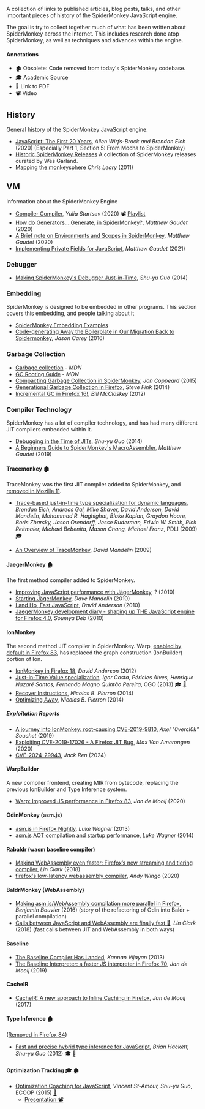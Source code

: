 A collection of links to published articles, blog posts, talks, and other important pieces of history of the SpiderMonkey JavaScript engine.

The goal is try to collect together much of what has been written about SpiderMonkey across the internet. This includes research done atop SpiderMonkey, as well as techniques and advances within the engine.


#### Annotations

* 🏚 Obsolete: Code removed from today's SpiderMonkey codebase.
* 🎓 Academic Source
* 📄 Link to PDF
* 📽 Video

## History

General history of the SpiderMonkey JavaScript engine: 

* [JavaScript: The First 20 Years](https://zenodo.org/record/3710954), _Allen Wirfs-Brock and Brendan Eich_ (2020)  (Especially Part 1, Section 5: From Mocha to SpiderMonkey)
* [Historic SpiderMonkey Releases](https://github.com/Historic-Spidermonkey-Source-Code) A collection of SpiderMonkey releases curated by Wes Garland.
* [Mapping the monkeysphere](https://web.archive.org/web/20190318024148/http://blog.cdleary.com/2011/06/mapping-the-monkeysphere/) _Chris Leary_ (2011)

## VM

Information about the SpiderMonkey Engine

* [Compiler Compiler](https://hacks.mozilla.org/2020/06/compiler-compiler-working-on-a-javascript-engine/), _Yulia Startsev_ (2020) 📽 [Playlist](https://www.youtube.com/playlist?list=PLo3w8EB99pqJVPhmYbYdInBvAGarDavh-)
* [How do Generators... Generate, in SpiderMonkey?](https://www.mgaudet.ca/technical/2020/9/1/how-do-generators-generate-in-spidermonkey), _Matthew Gaudet_ (2020)
* [A Brief note on Environments and Scopes in SpiderMonkey](https://www.mgaudet.ca/technical/2020/9/10/a-brief-note-on-environments-and-scopes-in-spidermonkey), _Matthew Gaudet_ (2020)
* [Implementing Private Fields for JavaScript](https://www.mgaudet.ca/technical/2021/5/4/implementing-private-fields-for-javascript), _Matthew Gaudet_ (2021)

### Debugger

* [Making SpiderMonkey's Debugger Just-in-Time](https://rfrn.org/~shu/2014/11/20/speeding-up-debugger.html), _Shu-yu Guo_ (2014)

### Embedding

SpiderMonkey is designed to be embedded in other programs. This section covers this embedding, and people talking about it

* [SpiderMonkey Embedding Examples](https://github.com/spidermonkey-embedders/spidermonkey-embedding-examples)
* [Code-generating Away the Boilerplate in Our Migration Back to Spidermonkey](https://engineering.mongodb.com/post/code-generating-away-the-boilerplate-in-our-migration-back-to-spidermonkey), _Jason Carey_ (2016)


### Garbage Collection

* [Garbage collection](https://developer.mozilla.org/en-US/docs/Mozilla/Projects/SpiderMonkey/Internals/Garbage_collection) - _MDN_
* [GC Rooting Guide](https://developer.mozilla.org/en-US/docs/Mozilla/Projects/SpiderMonkey/GC_Rooting_Guide) - _MDN_
* [Compacting Garbage Collection in SpiderMonkey](https://hacks.mozilla.org/2015/07/compacting-garbage-collection-in-spidermonkey/), _Jon Coppeard_ (2015)
* [Generational Garbage Collection in Firefox](https://hacks.mozilla.org/2014/09/generational-garbage-collection-in-firefox/), _Steve Fink_ (2014)
* [Incremental GC in Firefox 16!](https://blog.mozilla.org/javascript/2012/08/28/incremental-gc-in-firefox-16/), _Bill McCloskey_ (2012)


### Compiler Technology

SpiderMonkey has a lot of compiler technology, and has had many different JIT compilers embedded within it. 

* [Debugging in the Time of JITs](https://rfrn.org/~shu/2014/05/14/debugging-in-the-time-of-jits.html), _Shu-yu Guo_ (2014)
* [A Beginners Guide to SpiderMonkey's MacroAssembler](https://www.mgaudet.ca/technical/2019/4/9/a-beginners-guide-to-spidermonkeys-macroassembler), _Matthew Gaudet_ (2019)

#### Tracemonkey 🏚

TraceMonkey was the first JIT compiler added to SpiderMonkey, and [removed in Mozilla 11](https://bugzilla.mozilla.org/show_bug.cgi?id=698201).

* [Trace-based just-in-time type specialization for dynamic languages](https://dl.acm.org/citation.cfm?id=1542528), _Brendan Eich, Andreas Gal, Mike Shaver, David Anderson, David Mandelin, Mohammad R. Haghighat, Blake Kaplan, Graydon Hoare, Boris Zbarsky, Jason Orendorff, Jesse Ruderman, Edwin W. Smith, Rick Reitmaier, Michael Bebenita, Mason Chang, Michael Franz_, PDLI (2009) 🎓

* [An Overview of TraceMonkey](https://hacks.mozilla.org/2009/07/tracemonkey-overview/), _David Mandelin_ (2009)

#### JaegerMonkey 🏚

The first method compiler added to SpiderMonkey.

* [Improving JavaScript performance with JägerMonkey](https://hacks.mozilla.org/2010/03/improving-javascript-performance-with-jagermonkey/), ? (2010)
* [Starting JägerMonkey](http://web.archive.org/web/20120420011230/https://blog.mozilla.org/dmandelin/2010/02/26/starting-jagermonkey/), _Dave Mandelin_ (2010)
* [Land Ho, Fast JavaScript](http://www.bailopan.net/blog/?p=768), _David Anderson_ (2010)
* [JaegerMonkey development diary - shaping up THE JavaScript engine for Firefox 4.0](https://www.digit.in/features/general/jaegermonkey-development-diary-shaping-up-the-javascript-engine-for-firefox-4-0-5151.html), _Soumya Deb_ (2010)

#### IonMonkey 

The second method JIT compiler in SpiderMonkey. Warp, [enabled by default in Firefox 83](https://mozilla-spidermonkey.github.io/blog/2020/12/18/newsletter-8.html), has replaced the graph construction (IonBuilder) portion of Ion. 

* [IonMonkey in Firefox 18](https://blog.mozilla.org/javascript/2012/09/12/ionmonkey-in-firefox-18/), _David Anderson_ (2012)
* [Just-in-Time Value specialization](https://ieeexplore.ieee.org/document/6495006), _Igor Costa, Péricles Alves, Henrique Nazaré Santos, Fernando Magno Quintão Pereira_, CGO (2013) 🎓 [📄](https://homepages.dcc.ufmg.br/~fernando/publications/papers/CGO13_igor.pdf)
* [Recover Instructions](https://nbp.github.io/slides/RInstruction/), _Nicolas B. Pierron_ (2014)
* [Optimizing Away](https://blog.mozilla.org/javascript/2014/07/15/ionmonkey-optimizing-away/), _Nicolas B. Pierron_ (2014)

##### Exploitation Reports
* [A journey into IonMonkey: root-causing CVE-2019-9810](https://doar-e.github.io/blog/2019/06/17/a-journey-into-ionmonkey-root-causing-cve-2019-9810/), _Axel "0vercl0k" Souchet_ (2019)
* [Exploiting CVE-2019-17026 - A Firefox JIT Bug](https://labs.f-secure.com/blog/exploiting-cve-2019-17026-a-firefox-jit-bug/), _Max Van Amerongen_ (2020)
* [CVE-2024-29943](https://github.com/bjrjk/CVE-2024-29943), _Jack Ren_ (2024)

#### WarpBuilder

A new compiler frontend, creating MIR from bytecode, replacing the previous IonBuilder and Type Inference system. 

* [Warp: Improved JS performance in Firefox 83](https://hacks.mozilla.org/2020/11/warp-improved-js-performance-in-firefox-83/), _Jan de Mooij_ (2020) 

#### OdinMonkey (asm.js)

* [asm.js in Firefox Nightly](https://blog.mozilla.org/luke/2013/03/21/asm-js-in-firefox-nightly/), _Luke Wagner_ (2013)
* [asm.js AOT compilation and startup performance](https://blog.mozilla.org/luke/2014/01/14/asm-js-aot-compilation-and-startup-performance/), _Luke Wagner_ (2014)

#### Rabaldr (wasm baseline compiler)

* [Making WebAssembly even faster: Firefox’s new streaming and tiering compiler](https://hacks.mozilla.org/2018/01/making-webassembly-even-faster-firefoxs-new-streaming-and-tiering-compiler/), _Lin Clark_ (2018)
* [firefox's low-latency webassembly compiler](https://wingolog.org/archives/2020/03/25/firefoxs-low-latency-webassembly-compiler), _Andy Wingo_ (2020) 


#### BaldrMonkey (WebAssembly)

* [Making asm.js/WebAssembly compilation more parallel in Firefox](https://blog.benj.me/2016/04/22/making-asmjs-webassembly-compilation-more-parallel), _Benjamin Bouvier_ (2016) (story of the refactoring of Odin into Baldr + parallel compilation)
* [Calls between JavaScript and WebAssembly are finally fast 🎉](https://hacks.mozilla.org/2018/10/calls-between-javascript-and-webassembly-are-finally-fast-%f0%9f%8e%89/), _Lin Clark_ (2018) (fast calls between JIT and WebAssembly in both ways)

#### Baseline

* [The Baseline Compiler Has Landed](https://blog.mozilla.org/javascript/2013/04/05/the-baseline-compiler-has-landed/), _Kannan Vijayan_ (2013)
* [The Baseline Interpreter: a faster JS interpreter in Firefox 70](https://hacks.mozilla.org/2019/08/the-baseline-interpreter-a-faster-js-interpreter-in-firefox-70/), _Jan de Mooij_ (2019)

#### CacheIR

* [CacheIR: A new approach to Inline Caching in Firefox](https://jandemooij.nl/blog/2017/01/25/cacheir/), _Jan de Mooij_ (2017)

#### Type Inference 🏚

([Removed in Firefox 84](https://bugzilla.mozilla.org/show_bug.cgi?id=1673553)) 

* [Fast and precise hybrid type inference for JavaScript](https://dl.acm.org/citation.cfm?id=2254094), _Brian Hackett, Shu-yu Guo_ (2012) 🎓 [📄](http://citeseerx.ist.psu.edu/viewdoc/download?doi=10.1.1.365.9413&rep=rep1&type=pdf)


#### Optimization Tracking 🎓 🏚

* [Optimization Coaching for JavaScript](https://2015.ecoop.org/event/research-track-optimization-coaching-for-javascript), _Vincent St-Amour, Shu-yu Guo_, ECOOP (2015) [📄](http://www.ccs.neu.edu/home/stamourv/papers/optimization-coaching-js.pdf)
    * [Presentation 📽](https://www.youtube.com/watch?v=ZBYj9UHoml0)
